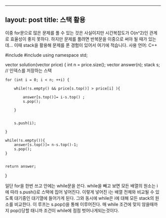 ------------
layout: post
title: 스택 활용
------------

 이중 for문으로 많은 문제를 풀 수 있는 것은 사실이지만 시간복잡도가 O(n^2)인 관계로 효율성이 좋지 못하다.
 하지만 문제를 풀려면 반복문을 이중으로 써야 될 때가 있는데... 이때 stack을 활용해 문제를 푼 경험이 있어서 여기에 적습니다. 
 사용 언어: C++

#include <vector>
#include <stack>
using namespace std;

vector<int> solution(vector<int> price) {
    int n = price.size();
    vector<int> answer(n);
    stack<int> s; // 인덱스를 저장하는 스택

    for (int i = 0; i < n; ++i) {

        while(!s.empty() && price[s.top()] > price[i] ){
            
            answer[s.top()]= i-s.top() ;
            s.pop();
        
        }
        
        
        s.push(i);

    }
    
    while(!s.empty()){
        answer[s.top()]= n-s.top()-1;
        s.pop();
    }
    

    return answer;
}


 일단 for을 한번 쓰고 안에는 while문을 쓴다. while을 빼고 보면 모든 배열의 원소는 i에 따라 s.push()로 스택에 집어 넣어진다. 이렇게 넣어진 i는 배열 전체와 비교될 수 있도록 대기중인 대기열에 들어가게 된다. 
 그와 동시에 while은 i에 대해 모든 stack의 원소를 비교한다. 이 루프는 s.pop()을 통해 이루어진다. 매 while 조건에 맞지 않을때까지 pop()당할 태니까 조건이 while에 점점 벗어나게되는것이다.
